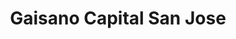 ---
title: "Gaisano Capital San Jose"
url: /san-jose/gaisano-capital-san-jose/
shop: Einkaufszentrum
---